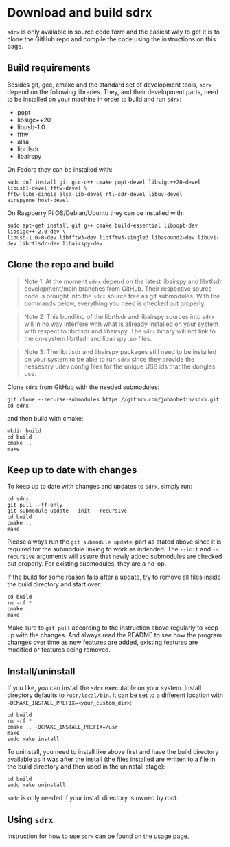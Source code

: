 # Download and build sdrx
`sdrx` is only available in source code form and the easiest way to get it
is to clone the GitHub repo and compile the code using the instructions on
this page.


## Build requirements
Besides git, gcc, cmake and the standard set of development tools, `sdrx` depend
on the following libraries. They, and their development parts, need to be
installed on your machine in order to build and run `sdrx`:

 * popt
 * libsigc++20
 * libusb-1.0
 * fftw
 * alsa
 * librtlsdr
 * libairspy

On Fedora they can be installed with:

```console
sudo dnf install git gcc-c++ cmake popt-devel libsigc++20-devel libusb1-devel fftw-devel \
fftw-libs-single alsa-lib-devel rtl-sdr-devel libuv-devel airspyone_host-devel
```

On Raspberry Pi OS/Debian/Ubuntu they can be installed with:

```console
sudo apt-get install git g++ cmake build-essential libpopt-dev libsigc++-2.0-dev \
libusb-1.0-0-dev libfftw3-dev libfftw3-single3 libasound2-dev libuv1-dev librtlsdr-dev libairspy-dev
```


## Clone the repo and build
> Note 1: At the moment `sdrx` depend on the latest libairspy and librtlsdr
development/main branches from GitHub. Their respective source code is brought
into the `sdrx` source tree as git submodules. With the commands below,
everything you need is checked out properly.

> Note 2: This bundling of the librtlsdr and libairspy sources into `sdrx` will
in no way interfere with what is allready installed on your system with respect
to librtlsdr and libairspy. The `sdrx` binary will not link to the on-system
librtlsdr and libairspy .so files.

> Note 3: The librtlsdr and libairspy packages still need to be installed on
your system to be able to run `sdrx` since they provide the nessesary udev config
files for the unique USB ids that the dongles use.

Clone `sdrx` from GitHub with the needed submodules:

```console
git clone --recurse-submodules https://github.com/johanhedin/sdrx.git
cd sdrx
```

and then build with cmake:

```console
mkdir build
cd build
cmake ..
make
```


## Keep up to date with changes
To keep up to date with changes and updates to `sdrx`, simply run:

```console
cd sdrx
git pull --ff-only
git submodule update --init --recursive
cd build
cmake ..
make
```

Please always run the `git submodule update`-part as stated above since it is
required for the submodule linking to work as indended. The `--init` and
`--recursive` arguments will assure that newly added submodules are checked out
properly. For existing submodules, they are a no-op.

If the build for some reason fails after a update, try to remove all files
inside the build directory and start over:

```console
cd build
rm -rf *
cmake ..
make
```

Make sure to `git pull` according to the instruction above regularly to keep up
with the changes. And always read the README to see how the program changes
over time as new features are added, existing features are modified or features
being removed.


## Install/uninstall
If you like, you can install the `sdrx` executable on your system. Install
directory defaults to `/usr/local/bin`. It can be set to a different
location with `-DCMAKE_INSTALL_PREFIX=<your_custom_dir>`:

```console
cd build
rm -rf *
cmake .. -DCMAKE_INSTALL_PREFIX=/usr
make
sudo make install
```

To uninstall, you need to install like above first and have the build directory
available as it was after the install (the files installed are written to
a file in the build directory and then used in the uninstall stage):

```console
cd build
sudo make uninstall
```

`sudo` is only needed if your install directory is owned by root.


## Using `sdrx`
Instruction for how to use `sdrx` can be found on the [usage](USING.md) page.
